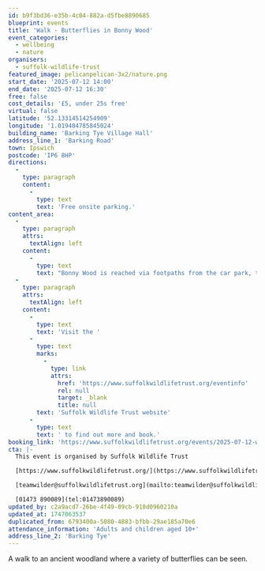 ```yaml
---
id: b9f3bd36-e35b-4c04-882a-d5fbe8890685
blueprint: events
title: 'Walk - Butterflies in Bonny Wood'
event_categories:
  - wellbeing
  - nature
organisers:
  - suffolk-wildlife-trust
featured_image: pelicanpelican-3x2/nature.png
start_date: '2025-07-12 14:00'
end_date: '2025-07-12 16:30'
free: false
cost_details: '£5, under 25s free'
virtual: false
latitude: '52.13314514254909'
longitude: '1.019404785845024'
building_name: 'Barking Tye Village Hall'
address_line_1: 'Barking Road'
town: Ipswich
postcode: 'IP6 8HP'
directions:
  -
    type: paragraph
    content:
      -
        type: text
        text: 'Free onsite parking.'
content_area:
  -
    type: paragraph
    attrs:
      textAlign: left
    content:
      -
        type: text
        text: "Bonny Wood is reached via footpaths from the car park, total distance of walk 4 km approx.\_ Wear stout shoes, bring a sun hat and a drink. "
  -
    type: paragraph
    attrs:
      textAlign: left
    content:
      -
        type: text
        text: 'Visit the '
      -
        type: text
        marks:
          -
            type: link
            attrs:
              href: 'https://www.suffolkwildlifetrust.org/eventinfo'
              rel: null
              target: _blank
              title: null
        text: 'Suffolk Wildlife Trust website'
      -
        type: text
        text: ' to find out more and book.'
booking_link: 'https://www.suffolkwildlifetrust.org/events/2025-07-12-walk-butterflies-bonny-wood'
cta: |-
  This event is organised by Suffolk Wildlife Trust

  [https://www.suffolkwildlifetrust.org/](https://www.suffolkwildlifetrust.org/)

  [teamwilder@suffolkwildlifetrust.org](mailto:teamwilder@suffolkwildlifetrust.org)

  [01473 890089](tel:01473890089)
updated_by: c2a9acd7-26be-4f49-89cb-918d0960210a
updated_at: 1747063537
duplicated_from: 6793400a-5080-4883-bfbb-29ae185a70e6
attendance_information: 'Adults and children aged 10+'
address_line_2: 'Barking Tye'
---
```

A walk to an ancient woodland where a variety of butterflies can be seen.